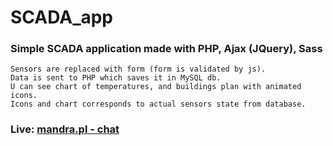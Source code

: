 # SCADA_app
### Simple SCADA application made with PHP, Ajax (JQuery), Sass
```
Sensors are replaced with form (form is validated by js).
Data is sent to PHP which saves it in MySQL db.
U can see chart of temperatures, and buildings plan with animated icons.
Icons and chart corresponds to actual sensors state from database. 
```
### Live: [mandra.pl - chat](http://mandra.pl/scada/index.php)
